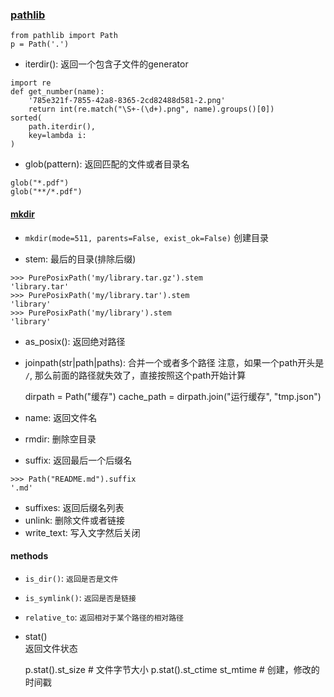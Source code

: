 ### [pathlib](https://docs.python.org/3/library/pathlib.html)


    from pathlib import Path
    p = Path('.')


* iterdir(): 返回一个包含子文件的generator
```
import re
def get_number(name):
    '785e321f-7855-42a8-8365-2cd82488d581-2.png'
    return int(re.match("\S+-(\d+).png", name).groups()[0])
sorted(
    path.iterdir(),
    key=lambda i: 
)
```
* glob(pattern): 返回匹配的文件或者目录名
```
glob("*.pdf")
glob("**/*.pdf")
```

#### [mkdir](https://docs.python.org/3/library/pathlib.html#pathlib.Path.mkdir)
* `mkdir(mode=511, parents=False, exist_ok=False)`
创建目录

* stem: 最后的目录(排除后缀)
```
>>> PurePosixPath('my/library.tar.gz').stem
'library.tar'
>>> PurePosixPath('my/library.tar').stem
'library'
>>> PurePosixPath('my/library').stem
'library'
```
* as_posix(): 返回绝对路径
* joinpath(str|path|paths): 合并一个或者多个路径
注意，如果一个path开头是 `/`, 那么前面的路径就失效了，直接按照这个path开始计算  


    dirpath = Path("缓存")
    cache_path = dirpath.join("运行缓存", "tmp.json")

* name: 返回文件名
* rmdir: 删除空目录
* suffix: 返回最后一个后缀名
```
>>> Path("README.md").suffix
'.md'
```
* suffixes: 返回后缀名列表
* unlink: 删除文件或者链接
* write_text: 写入文字然后关闭

#### methods
* `is_dir()`: `返回是否是文件`
* `is_symlink()`: `返回是否是链接`
* `relative_to`: `返回相对于某个路径的相对路径`
* stat()  
返回文件状态


    p.stat().st_size  # 文件字节大小
    p.stat().st_ctime st_mtime  # 创建，修改的时间戳
